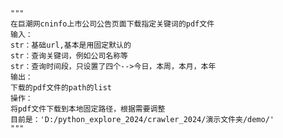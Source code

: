    """
    在巨潮网cninfo上市公司公告页面下载指定关键词的pdf文件
    输入：
    str：基础url,基本是用固定默认的
    str：查询关键词，例如公司名称等
    str：查询时间段，只设置了四个-->今日，本周，本月，本年
    输出：
    下载的pdf文件的path的list
    操作：
    将pdf文件下载到本地固定路径，根据需要调整
    目前是：'D:/python_explore_2024/crawler_2024/演示文件夹/demo/'
    """
